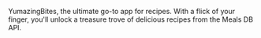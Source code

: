 YumazingBites, the ultimate go-to app for recipes. With a flick of your finger, you'll unlock a treasure trove of delicious recipes from the Meals DB API.